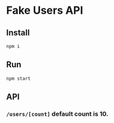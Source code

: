 # Fake Users API

## Install

`npm i`

## Run

`npm start`

## API

### `/users/[count]` default count is 10.

